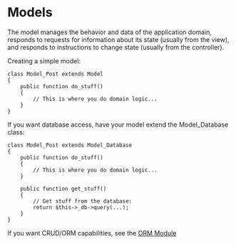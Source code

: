# Models

The model manages the behavior and data of the application domain, responds to requests for information about its state
(usually from the view), and responds to instructions to change state (usually from the controller).

Creating a simple model:

	class Model_Post extends Model
	{
		public function do_stuff()
		{
			// This is where you do domain logic...
		}
	}

If you want database access, have your model extend the Model_Database class:

	class Model_Post extends Model_Database
	{
		public function do_stuff()
		{
			// This is where you do domain logic...
		}

		public function get_stuff()
		{
			// Get stuff from the database:
			return $this->_db->query(...);
		}
	}

If you want CRUD/ORM capabilities, see the [ORM Module](../orm)

